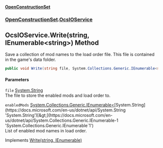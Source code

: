 #### [OpenConstructionSet](index.md 'index')
### [OpenConstructionSet](index.md#OpenConstructionSet 'OpenConstructionSet').[OcsIOService](UgUMQOJatpjEs0nJNw+3_w.md 'OpenConstructionSet.OcsIOService')
## OcsIOService.Write(string, IEnumerable&lt;string&gt;) Method
Save a collection of mod names to the load order file. This file is contained in the game's data folder.  
```csharp
public void Write(string file, System.Collections.Generic.IEnumerable<string> enabledMods);
```
#### Parameters
<a name='OpenConstructionSet_OcsIOService_Write(string_System_Collections_Generic_IEnumerable_string_)_file'></a>
`file` [System.String](https://docs.microsoft.com/en-us/dotnet/api/System.String 'System.String')  
The file to store the enabled mods and load order to.
  
<a name='OpenConstructionSet_OcsIOService_Write(string_System_Collections_Generic_IEnumerable_string_)_enabledMods'></a>
`enabledMods` [System.Collections.Generic.IEnumerable&lt;](https://docs.microsoft.com/en-us/dotnet/api/System.Collections.Generic.IEnumerable-1 'System.Collections.Generic.IEnumerable`1')[System.String](https://docs.microsoft.com/en-us/dotnet/api/System.String 'System.String')[&gt;](https://docs.microsoft.com/en-us/dotnet/api/System.Collections.Generic.IEnumerable-1 'System.Collections.Generic.IEnumerable`1')  
List of enabled mod names in load order.
  

Implements [Write(string, IEnumerable<string>)](xGYwv_QWwjUEaUla4qqHVw.md 'OpenConstructionSet.IOcsIOService.Write(string, System.Collections.Generic.IEnumerable&lt;string&gt;)')  
